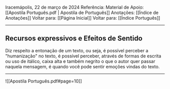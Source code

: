 Iracemápolis, 22 de março de 2024
Referência:
Material de Apoio: [[Apostila Português.pdf | Apostila de Português]]
Anotações: [[Índice de Anotações]]
Voltar para: [[Página Inicial]]
Voltar para: [[Índice Português]]
___________________
## Recursos expressivos e Efeitos de Sentido
Diz respeito a entonação de um texto, ou seja, é possível perceber a "humanização" no texto, é possível perceber, através de formas de escrita ou uso de itálico, caixa alta e também negrito o que o autor quer passar naquela mensagem, é quando você pode sentir emoções vindas do texto.

___________________

![[Apostila Português.pdf#page=10]]
